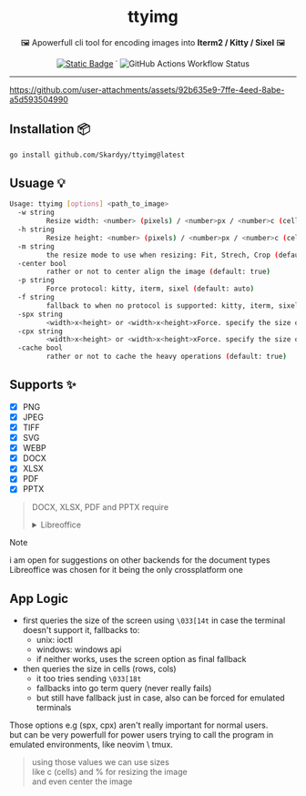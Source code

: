 <h1 align="center">ttyimg</h1>  
<p align="center">🖼️ Apowerfull cli tool for encoding images into <b>Iterm2 / Kitty / Sixel</b> 🖼️</p> 
<div align="center">
    

[![Static Badge](https://img.shields.io/badge/go.dev-1e2029?style=flat&logo=go&logoColor=00ADD8&label=find%20at&labelColor=15161b)](https://pkg.go.dev/github.com/Skardyy/ttyimg) ˙ ![GitHub Actions Workflow Status](https://img.shields.io/github/actions/workflow/status/Skardyy/ttyimg/release.yml?style=flat&labelColor=15161b&color=1e2029)


</div>

---
https://github.com/user-attachments/assets/92b635e9-7ffe-4eed-8abe-a5d593504990

## Installation 📦
```sh
go install github.com/Skardyy/ttyimg@latest
```

## Usuage 💡  
```sh
Usage: ttyimg [options] <path_to_image>
  -w string
         Resize width: <number> (pixels) / <number>px / <number>c (cells) / <number>% (default: 80%)
  -h string
         Resize height: <number> (pixels) / <number>px / <number>c (cells) / <number>% (default: 60%)
  -m string
         the resize mode to use when resizing: Fit, Strech, Crop (default: Fit)
  -center bool
         rather or not to center align the image (default: true)
  -p string
         Force protocol: kitty, iterm, sixel (default: auto)
  -f string
         fallback to when no protocol is supported: kitty, iterm, sixel (default: sixel)
  -spx string
         <width>x<height> or <width>x<height>xForce. specify the size of the winodw in px for fallback / overwrite (default: 1920x1080)
  -cpx string
         <width>x<height> or <width>x<height>xForce. specify the size of the winodw in cell for fallback / overwrite (default: 120x30)
  -cache bool
         rather or not to cache the heavy operations (default: true)
```

## Supports ✨  
- [X] PNG  
- [X] JPEG  
- [X] TIFF  
- [X] SVG  
- [X] WEBP  
- [X] DOCX  
- [X] XLSX  
- [X] PDF  
- [X] PPTX  

> DOCX, XLSX, PDF and PPTX require
><details>
>  <summary>Libreoffice</summary>
> 
>  ```txt
>    make sure its installed and in your path  
>    * windows: in windows its called soffice and should be in C:\Program Files\LibreOffice\program 
>    * linux: should add it to path automatically
>  ```
> </details>

> [!Note]  
> i am open for suggestions on other backends for the document types  
> Libreoffice was chosen for it being the only crossplatform one  

## App Logic  
* first queries the size of the screen using `\033[14t` in case the terminal doesn't support it, fallbacks to:
    *  unix: ioctl
    *  windows: windows api
    *  if neither works, uses the screen option as final fallback
* then queries the size in cells (rows, cols)  
    *  it too tries sending `\033[18t`  
    *  fallbacks into go term query (never really fails)  
    *  but still have fallback just in case, also can be forced for emulated terminals  

Those options e.g (spx, cpx) aren't really important for normal users.  
but can be very powerfull for power users trying to call the program in emulated environments, like neovim \ tmux.  

> using those values we can use sizes  
> like c (cells) and % for resizing the image  
> and even center the image  

